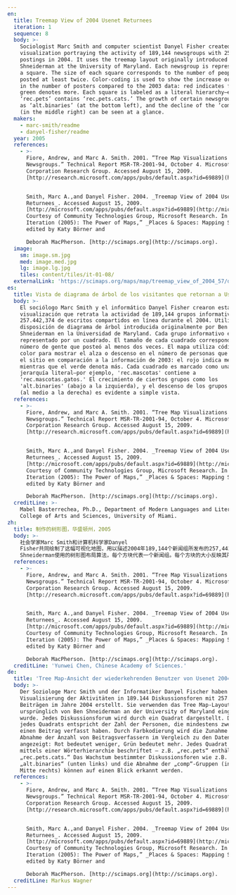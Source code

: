 ```yaml
---
en:
  title: Treemap View of 2004 Usenet Returnees
  iteration: 1
  sequence: 8
  body: >-
    Sociologist Marc Smith and computer scientist Danyel Fisher created this
    visualization portraying the activity of 189,144 newsgroups with 257,442,374
    postings in 2004. It uses the treemap layout originally introduced by Ben
    Shneiderman at the University of Maryland. Each newsgroup is represented by
    a square. The size of each square corresponds to the number of people who
    posted at least twice. Color-coding is used to show the increase or decrease
    in the number of posters compared to the 2003 data: red indicates fewer;
    green denotes more. Each square is labeled as a literal hierarchy—e.g.,
    ‘rec.pets’ contains ‘rec.pets.cats.’ The growth of certain newsgroups, such
    as ‘alt.binaries’ (at the bottom left), and the decline of the ‘comp’ groups
    (in the middle right) can be seen at a glance.
  makers:
    - marc-smith/readme
    - danyel-fisher/readme
  year: 2005
  references:
    - >-
      Fiore, Andrew, and Marc A. Smith. 2001. “Tree Map Visualizations of
      Newsgroups.” Technical Report MSR-TR-2001-94, October 4. Microsoft
      Corporation Research Group. Accessed August 15, 2009.
      [http://research.microsoft.com/apps/pubs/default.aspx?id=69889](http://research.microsoft.com/apps/pubs/default.aspx?id=69889).


      Smith, Marc A.,and Danyel Fisher. 2004. _Treemap View of 2004 Usenet
      Returnees_. Accessed August 15, 2009.
      [http://microsoft.com/apps/pubs/default.aspx?id=69889](http://microsoft.com/apps/pubs/default.aspx?id=69889).
      Courtesy of Community Technologies Group, Microsoft Research. In “1st
      Iteration (2005): The Power of Maps,” _Places & Spaces: Mapping Science_,
      edited by Katy Börner and  

      Deborah MacPherson. [http://scimaps.org](http://scimaps.org).
  image:
    sm: image.sm.jpg
    med: image.med.jpg
    lg: image.lg.jpg
    tiles: content/tiles/it-01-08/
  externalLink: 'https://scimaps.org/maps/map/treemap_view_of_2004_57/detail'
es:
  title: Vista de diagrama de árbol de los visitantes que retornan a Usenet en 2004
  body: >-
    El sociólogo Marc Smith y el informático Danyel Fisher crearon esta
    visualización que retrata la actividad de 189,144 grupos informativos con
    257.442,374 de escritos compartidos en línea durante el 2004. Utiliza la
    disposición de diagrama de árbol introducida originalmente por Ben
    Shneiderman en la Universidad de Maryland. Cada grupo informativo es
    representado por un cuadrado. El tamaño de cada cuadrado corresponde al
    número de gente que posteó al menos dos veces. El mapa utiliza códigos de
    color para mostrar el alza o descenso en el número de personas que comparten
    el sitio en comparación a la información de 2003: el rojo indica menos,
    mientras que el verde denota más. Cada cuadrado es marcado como una
    jerarquía literal—por ejemplo, 'rec.mascotas' contiene a
    'rec.mascotas.gatos.' El crecimiento de ciertos grupos como los
    'alt.binaries' (abajo a la izquierda), y el descenso de los grupos 'comp'
    (al medio a la derecha) es evidente a simple vista.
  references:
    - >-
      Fiore, Andrew, and Marc A. Smith. 2001. “Tree Map Visualizations of
      Newsgroups.” Technical Report MSR-TR-2001-94, October 4. Microsoft
      Corporation Research Group. Accessed August 15, 2009.
      [http://research.microsoft.com/apps/pubs/default.aspx?id=69889](http://research.microsoft.com/apps/pubs/default.aspx?id=69889).


      Smith, Marc A.,and Danyel Fisher. 2004. _Treemap View of 2004 Usenet
      Returnees_. Accessed August 15, 2009.
      [http://microsoft.com/apps/pubs/default.aspx?id=69889](http://microsoft.com/apps/pubs/default.aspx?id=69889).
      Courtesy of Community Technologies Group, Microsoft Research. In “1st
      Iteration (2005): The Power of Maps,” _Places & Spaces: Mapping Science_,
      edited by Katy Börner and  

      Deborah MacPherson. [http://scimaps.org](http://scimaps.org).
  creditLine: >-
    Mabel Basterrechea, Ph.D., Department of Modern Languages and Literatures,
    College of Arts and Sciences, University of Miami.
zh:
  title: 制作的树形图，华盛顿州，2005
  body: >-
    社会学家Marc Smith和计算机科学家Danyel
    Fisher共同绘制了这幅可视化地图，用以描述2004年189,144个新闻组所发布的257,442,374份报道。该地图采用了最初由美国马里兰大学的Ben
    Shneiderman使用的树形图布局算法，每个方块代表一个新闻组。每个方块的大小反映其所对应的新闻组拥有的那些至少拥有两篇报道的人的数量。该地图用不同的颜色反映其与2003年相比海报数量的变化情况，红色代表减少；绿色代表增加。每个方块都用文字层次来标示的——例如：“rec.pets”包括“rec.pets.cats”，某个新闻组的增长或下降都可以一目了然，例如“alt.binaries”（左下方）的增长，以及“comp”组（中间靠右）的下降。
  references:
    - >-
      Fiore, Andrew, and Marc A. Smith. 2001. “Tree Map Visualizations of
      Newsgroups.” Technical Report MSR-TR-2001-94, October 4. Microsoft
      Corporation Research Group. Accessed August 15, 2009.
      [http://research.microsoft.com/apps/pubs/default.aspx?id=69889](http://research.microsoft.com/apps/pubs/default.aspx?id=69889).


      Smith, Marc A.,and Danyel Fisher. 2004. _Treemap View of 2004 Usenet
      Returnees_. Accessed August 15, 2009.
      [http://microsoft.com/apps/pubs/default.aspx?id=69889](http://microsoft.com/apps/pubs/default.aspx?id=69889).
      Courtesy of Community Technologies Group, Microsoft Research. In “1st
      Iteration (2005): The Power of Maps,” _Places & Spaces: Mapping Science_,
      edited by Katy Börner and  

      Deborah MacPherson. [http://scimaps.org](http://scimaps.org).
  creditLine: 'Yunwei Chen, Chinese Academy of Sciences.'
de:
  title: 'Tree Map-Ansicht der wiederkehrenden Benutzer von Usenet 2004 '
  body: >-
    Der Soziologe Marc Smith und der Informatiker Danyel Fischer haben diese
    Visualisierung der Aktivitäten in 189.144 Diskussionsforen mit 257.442.374
    Beiträgen im Jahre 2004 erstellt. Sie verwenden das Tree Map-Layout, das
    ursprünglich von Ben Shneiderman an der University of Maryland eingeführt
    wurde. Jedes Diskussionsforum wird durch ein Quadrat dargestellt. Die Größe
    jedes Quadrats entspricht der Zahl der Personen, die mindestens zweimal
    einen Beitrag verfasst haben. Durch Farbkodierung wird die Zunahme oder
    Abnahme der Anzahl von Beitragsverfassern im Vergleich zu den Daten von 2003
    angezeigt: Rot bedeutet weniger, Grün bedeutet mehr. Jedes Quadrat ist
    mittels einer Wörterhierarchie beschriftet – z.B. „rec.pets“ enthält
    „rec.pets.cats.“ Das Wachstum bestimmter Diskussionsforen wie z.B.
    „alt.binaries“ (unten links) und die Abnahme der „comp“-Gruppen (in der
    Mitte rechts) können auf einen Blick erkannt werden.
  references:
    - >-
      Fiore, Andrew, and Marc A. Smith. 2001. “Tree Map Visualizations of
      Newsgroups.” Technical Report MSR-TR-2001-94, October 4. Microsoft
      Corporation Research Group. Accessed August 15, 2009.
      [http://research.microsoft.com/apps/pubs/default.aspx?id=69889](http://research.microsoft.com/apps/pubs/default.aspx?id=69889).


      Smith, Marc A.,and Danyel Fisher. 2004. _Treemap View of 2004 Usenet
      Returnees_. Accessed August 15, 2009.
      [http://microsoft.com/apps/pubs/default.aspx?id=69889](http://microsoft.com/apps/pubs/default.aspx?id=69889).
      Courtesy of Community Technologies Group, Microsoft Research. In “1st
      Iteration (2005): The Power of Maps,” _Places & Spaces: Mapping Science_,
      edited by Katy Börner and  

      Deborah MacPherson. [http://scimaps.org](http://scimaps.org).
  creditLine: Markus Wagner
---
```


